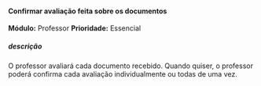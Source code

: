 #### Confirmar avaliação feita sobre os documentos
**Módulo:** Professor
**Prioridade:** Essencial
##### descrição
O professor avaliará cada documento recebido. Quando quiser, o professor poderá confirma cada avaliação individualmente ou todas de uma vez. 